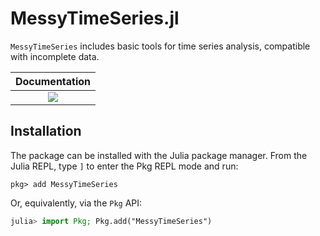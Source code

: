# MessyTimeSeries.jl
```MessyTimeSeries``` includes basic tools for time series analysis, compatible with incomplete data.

| **Documentation**                                                              |
|:-------------------------------------------------------------------------------:
| [![][docs-stable-img]][docs-stable-url]                                        |

## Installation

The package can be installed with the Julia package manager.
From the Julia REPL, type `]` to enter the Pkg REPL mode and run:

```
pkg> add MessyTimeSeries
```

Or, equivalently, via the `Pkg` API:

```julia
julia> import Pkg; Pkg.add("MessyTimeSeries")
```

[docs-stable-img]: https://img.shields.io/badge/docs-stable-blue.svg
[docs-stable-url]: https://juliadocs.github.io/MessyTimeSeries.jl/stable
